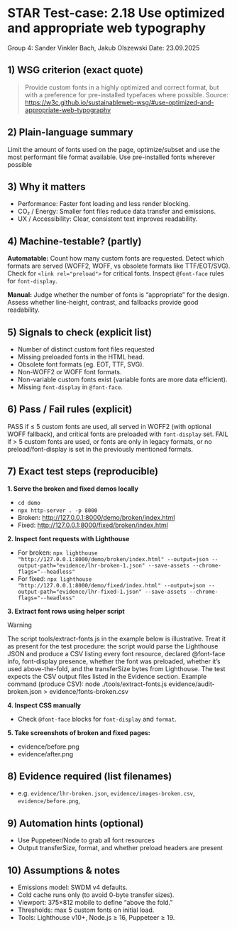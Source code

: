 # STAR Test-case: 2.18 Use optimized and appropriate web typography
Group 4: Sander Vinkler Bach, Jakub Olszewski
Date: 23.09.2025
## 1) WSG criterion (exact quote)
> Provide custom fonts in a highly optimized and correct format, but with a preference for pre-installed typefaces where possible.
Source: https://w3c.github.io/sustainableweb-wsg/#use-optimized-and-appropriate-web-typography
## 2) Plain-language summary
Limit the amount of fonts used on the page, optimize/subset and use the most performant file format available. Use pre-installed fonts wherever possible
## 3) Why it matters
- Performance: Faster font loading and less render blocking.
- CO₂ / Energy: Smaller font files reduce data transfer and emissions.
- UX / Accessibility: Clear, consistent text improves readability.
## 4) Machine-testable? (partly)
**Automatable:**
Count how many custom fonts are requested.
Detect which formats are served (WOFF2, WOFF, vs obsolete formats like TTF/EOT/SVG).
Check for `<link rel="preload">` for critical fonts.
Inspect `@font-face` rules for `font-display`.

**Manual:**
Judge whether the number of fonts is “appropriate” for the design.
Assess whether line-height, contrast, and fallbacks provide good readability.
## 5) Signals to check (explicit list)
- Number of distinct custom font files requested
- Missing preloaded fonts in the HTML head.
- Obsolete font formats (eg. EOT, TTF, SVG).
- Non-WOFF2 or WOFF font formats.
- Non-variable custom fonts exist (variable fonts are more data efficient).
- Missing `font-display` in `@font-face`.
## 6) Pass / Fail rules (explicit)
PASS if ≤ 5 custom fonts are used, all served in WOFF2 (with optional WOFF fallback), and critical fonts are preloaded with `font-display` set.
FAIL if > 5 custom fonts are used, or fonts are only in legacy formats, or no preload/font-display is set in the previously mentioned formats.
## 7) Exact test steps (reproducible)
**1. Serve the broken and fixed demos locally**
- `cd demo`
- `npx http-server . -p 8000`
- Broken: http://127.0.0.1:8000/demo/broken/index.html
- Fixed:  http://127.0.0.1:8000/fixed/broken/index.html

**2. Inspect font requests with Lighthouse**
- For broken: `npx lighthouse "http://127.0.0.1:8000/demo/broken/index.html" --output=json --output-path="evidence/lhr-broken-1.json" --save-assets --chrome-flags="--headless"`
- For fixed: `npx lighthouse "http://127.0.0.1:8000/demo/fixed/index.html" --output=json --output-path="evidence/lhr-fixed-1.json" --save-assets --chrome-flags="--headless"`

**3. Extract font rows using helper script**
> [!WARNING]
The script tools/extract-fonts.js in the example below is illustrative. Treat it as present for the test procedure: the script would parse the Lighthouse JSON and produce a CSV listing every font resource, declared @font-face info, font-display presence, whether the font was preloaded, whether it’s used above-the-fold, and the transferSize bytes from Lighthouse. The test expects the CSV output files listed in the Evidence section.
Example command (produce CSV):
node ./tools/extract-fonts.js evidence/audit-broken.json > evidence/fonts-broken.csv

**4. Inspect CSS manually**
- Check `@font-face` blocks for `font-display` and `format`.

**5. Take screenshots of broken and fixed pages:**
- evidence/before.png
- evidence/after.png
## 8) Evidence required (list filenames)
- e.g. `evidence/lhr-broken.json`, `evidence/images-broken.csv`, `evidence/before.png`,
## 9) Automation hints (optional)   
- Use Puppeteer/Node to grab all font resources
- Output transferSize, format, and whether preload headers are present
## 10) Assumptions & notes
- Emissions model: SWDM v4 defaults.
- Cold cache runs only (to avoid 0-byte transfer sizes).
- Viewport: 375×812 mobile to define “above the fold.”
- Thresholds: max 5 custom fonts on initial load.
- Tools: Lighthouse v10+, Node.js ≥ 16, Puppeteer ≥ 19.